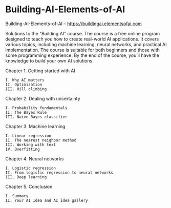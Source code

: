 # Building-AI-Elements-of-AI

Building-AI-Elements-of-AI – https://buildingai.elementsofai.com

Solutions to the “Building AI” course. The course is a free online program designed to teach you how to create
real-world AI applications. It covers various topics, including machine learning, neural networks, and practical AI
implementation. The course is
suitable for both beginners and those with some programming experience. By the end of the course, you’ll have the
knowledge to build your own AI solutions.

Chapter 1. Getting started with AI

    I. Why AI matters
    II. Optimization
    III. Hill climbing

Chapter 2. Dealing with uncertainty

    I. Probability fundamentals
    II. The Bayes Rule
    III. Naive Bayes classifier

Chapter 3. Machine learning

    I. Linear regression
    II. The nearest neighbor method
    III. Working with text
    IV. Overfitting

Chapter 4. Neural networks

    I. Logistic regression
    II. From logistic regression to neural networks
    III. Deep learning

Chapter 5. Conclusion

    I. Summary
    II. Your AI Idea and AI idea gallery